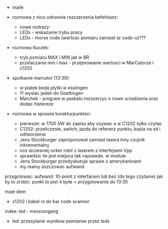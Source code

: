- maile 
- rozmowa z nico odnosnie rozszerzenia befehlsatz:
	- nowe rozkazy: 
	- LEDs - wskazanie trybu pracy
	- LEDs - morse code (wartosc pomiaru zamiast qr code-u)???

- rozmowa tluczek:
	- tryb pomiaru MAX i MIN jak w BR
	- przelaczanie min i max - przejmowanie wartosci w MarCatorze i c1202


- spotkanie marcator (13:30):
	- w piatek beda plytki w esslingen
	- !!! wyslac jeden do Goettingen
	- Marchek - program w paskalu rozszerzyc o nowe urzadzenia oraz dodac histereze

- rozmowa w sprawie korekturpunkten: 
	- pierwsze: w 1700 SW do zapisu aby uzywac a w C1202 tylko czytac
	- C1202: przeliczenie, switch, jazda do referenz punktu, kopia na sd i odtworzenie
	- Jens Stockburger zaproponowal zamiast lasera inny czujnik inkrementalny
	- cos wczesniej ocker robil z laserem z interfejsem Vpp
	- sprawdzic ile jest miejsca tak naprawde. w module
	- Jens Stockburger przedyskutuje sprawe z amerykaninami
	- my mamy oszczowac aufwand

przygotowac: aufwand: 10-point z interfacem lub bez (do tego czytanie)
jak by to zrobic: punkt to jest 4 byte + 
przygotowanie do 13:30


moje idee:
- c1202 i kabel rs do bar code scanner



indee: led - messvorgang
- led: przesylanie wynikow pomiarow przez leds